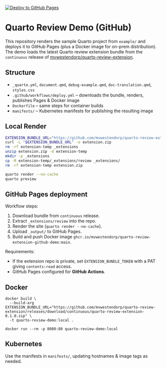 [![Deploy to GitHub Pages](https://github.com/mvwestendorp/quarto-review-extension-github-demo/actions/workflows/deploy.yml/badge.svg)](https://github.com/mvwestendorp/quarto-review-extension-github-demo/actions/workflows/deploy.yml)

# Quarto Review Demo (GitHub)

This repository renders the sample Quarto project from `example/` and deploys it to
GitHub Pages (plus a Docker image for on-prem distribution). The demo loads the latest
Quarto review extension bundle from the `continuous` release of
[mvwestendorp/quarto-review-extension](https://github.com/mvwestendorp/quarto-review-extension).

## Structure

- `_quarto.yml`, `document.qmd`, `debug-example.qmd`, `doc-translation.qmd`, `styles.css`
- `.github/workflows/deploy.yml` – downloads the bundle, renders, publishes Pages & Docker image
- `Dockerfile` – same steps for container builds
- `manifests/` – Kubernetes manifests for publishing the resulting image

## Local Render

```bash
EXTENSION_BUNDLE_URL="https://github.com/mvwestendorp/quarto-review-extension/releases/download/continuous/quarto-review-extension-0.1.0.zip"
curl -L "$EXTENSION_BUNDLE_URL" -o extension.zip
rm -rf extension-temp _extensions
unzip extension.zip -d extension-temp
mkdir -p _extensions
cp -R extension-temp/_extensions/review _extensions/
rm -rf extension-temp extension.zip

quarto render --no-cache
quarto preview
```

## GitHub Pages deployment

Workflow steps:
1. Download bundle from `continuous` release.
2. Extract `_extensions/review` into the repo.
3. Render the site (`quarto render --no-cache`).
4. Upload `_output/` to GitHub Pages.
5. Build and push Docker image `ghcr.io/mvwestendorp/quarto-review-extension-github-demo:main`.

Requirements:
- If the extension repo is private, set `EXTENSION_BUNDLE_TOKEN` with a PAT giving
  `contents:read` access.
- GitHub Pages configured for **GitHub Actions**.

## Docker

```
docker build \
  --build-arg EXTENSION_BUNDLE_URL="https://github.com/mvwestendorp/quarto-review-extension/releases/download/continuous/quarto-review-extension-0.1.0.zip" \
  -t quarto-review-demo:local .

docker run --rm -p 8080:80 quarto-review-demo:local
```

## Kubernetes

Use the manifests in `manifests/`, updating hostnames & image tags as needed.

